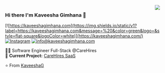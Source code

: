 <img align='right' src="https://github-readme-stats.vercel.app/api?username=KaveeshaG&show_icons=true">

### Hi there I'm Kaveesha Gimhana :lemon:

[![https://kaveeshagimhana.com](https://img.shields.io/static/v1?label=https://kaveeshagimhana.com&message=%20&color=green&logo=&style=flat-square&logoColor=white)](https://kaveeshagimhana.com/)
[![Instagram](https://img.shields.io/static/v1?label=Instagram&message=%20&color=orange&logo=Instagram&style=flat-square&logoColor=white)](https://www.instagram.com/kaveesha__gimhana/)
[![info@kaveeshagimhana.com](https://img.shields.io/static/v1?label=info@kaveeshagimhana.com&message=%20&color=red&logo=gmail&style=flat-square&logoColor=white)](mailto:info@kaveeshagimhana.com)
  
  
👨‍💻 Software Engineer Full-Stack @CareHires  
🚧 **Current Project:** [CareHires SaaS](https://github.com/carehires/business-webapp-rota)

⭐️ From [KaveeshaG](https://github.com/KaveeshaG)
